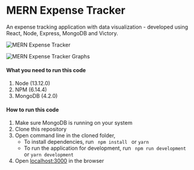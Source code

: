 # MERN Expense Tracker

An expense tracking application with data visualization - developed using React, Node, Express, MongoDB and Victory.

![MERN Expense Tracker](https://drive.google.com/file/d/1MbpK3CKE3kY3ySKRBzTvRt_4mUBj-VxM/view?usp=drive_link)

![MERN Expense Tracker Graphs](https://drive.google.com/file/d/1VDfHUKtFjHpbzkRWryvbkJR6UoFg07w9/view?usp=drive_link)

#### What you need to run this code
1. Node (13.12.0)
2. NPM (6.14.4)
3. MongoDB (4.2.0)

####  How to run this code
1. Make sure MongoDB is running on your system
2. Clone this repository
3. Open command line in the cloned folder,
   - To install dependencies, run ```  npm install  ``` or ``` yarn ```
   - To run the application for development, run ```  npm run development  ``` or ``` yarn development ```
4. Open [localhost:3000](http://localhost:3000/) in the browser
